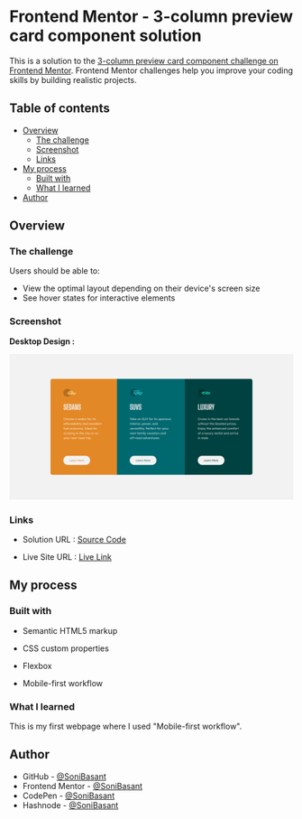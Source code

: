 # Frontend Mentor - 3-column preview card component solution

This is a solution to the [3-column preview card component challenge on Frontend Mentor](https://www.frontendmentor.io/challenges/3column-preview-card-component-pH92eAR2-). Frontend Mentor challenges help you improve your coding skills by building realistic projects.

## Table of contents

- [Overview](#overview)
  - [The challenge](#the-challenge)
  - [Screenshot](#screenshot)
  - [Links](#links)
- [My process](#my-process)
  - [Built with](#built-with)
  - [What I learned](#what-i-learned)
- [Author](#author)

## Overview

### The challenge

Users should be able to:

- View the optimal layout depending on their device's screen size
- See hover states for interactive elements

### Screenshot

**Desktop Design :**

![Snapshot of Project](images/Column-snap-1.png)

### Links

- Solution URL : [Source Code](https://github.com/SoniBasant/Frontend-Mentor-Projects/tree/main/A4-3-Column-preview-card-component)

- Live Site URL : [Live Link](https://sonibasant.github.io/Frontend-Mentor-Projects/A4-3-Column-preview-card-component/col-preview.html)

## My process

### Built with

- Semantic HTML5 markup

- CSS custom properties
- Flexbox
- Mobile-first workflow

### What I learned

This is my first webpage where I used "Mobile-first workflow".

## Author

- GitHub - [@SoniBasant](https://github.com/SoniBasant)
- Frontend Mentor - [@SoniBasant](https://www.frontendmentor.io/profile/SoniBasant)
- CodePen - [@SoniBasant](https://codepen.io/sonibasant)
- Hashnode - [@SoniBasant](https://sonibasant.hashnode.dev/)
